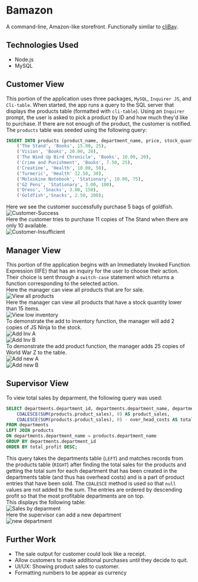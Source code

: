 # Bamazon
A command-line, Amazon-like storefront. Functionally similar to [cliBay](https://github.com/owaisj/cliBay).
## Technologies Used
- Node.js
- MySQL
## Customer View
This portion of the application uses three packages, `MySQL`, `Inquirer JS`, and `Cli-table`. When started, the app runs a query to the SQL server that displays the products table (formatted with `cli-table`). Using an `Inquirer` prompt, the user is asked to pick a product by ID and how much they'd like to purchase. If there are not enough of the product, the customer is notified.  
The `products` table was seeded using the following query:  
```sql
INSERT INTO products (product_name, department_name, price, stock_quantity) VALUES
    ('The Stand', 'Books', 15.00, 25),
    ('Vision', 'Books', 20.00, 20),
    ('The Wind Up Bird Chronicle', 'Books', 10.00, 20),
    ('Crime and Punishment', 'Books', 7.50, 25),
    ('Creatine', 'Health', 10.00, 50),
    ('Turmeric', 'Health' 12.50, 30),
    ('Moleskine Notebook', 'Stationary', 10.00, 75),
    ('G2 Pens', 'Stationary', 3.00, 100),
    ('Oreos', 'Snacks', 3.00, 150),
    ('Goldfish','Snacks', 2.50, 200);
```  
Here we see the customer successfully purchase 5 bags of goldfish.  
![Customer-Success](screenshots/customer_success.png)  
Here the customer tries to purchase 11 copies of The Stand when there are only 10 available.  
![Customer-Insufficient](screenshots/customer_insufficient.png)
## Manager View
This portion of the application begins with an Immediately Invoked Function Expression (IIFE) that has an inquiry for the user to choose their action. Their choice is sent through a `switch-case` statement which returns a function corresponding to the selected action.  
Here the manager can view all products that are for sale.  
![View all products](screenshots/manager_all.png)  
Here the manager can view all products that have a stock quantity lower than 15 items.  
![View low inventory](screenshots/manager_low.png)  
To demonstrate the add to inventory function, the manager will add 2 copies of JS Ninja to the stock.  
![Add Inv A](screenshots/manager_add_inv_A.png)  
![Add Inv B](screenshots/manager_add_inv_B.png)  
To demonstrate the add product function, the manager adds 25 copies of World War Z to the table.  
![Add new A](screenshots/manager_add_new_A.png)  
![Add new B](screenshots/manager_add_new_B.png)  
## Supervisor View
To view total sales by deparment, the following query was used:  
```sql
SELECT departments.department_id, departments.department_name, departments.over_head_costs,
    COALESCE(SUM(products.product_sales), 0) AS product_sales,
    COALESCE(SUM(products.product_sales), 0) - over_head_costs AS total_profit
FROM departments
LEFT JOIN products
ON departments.department_name = products.department_name
GROUP BY departments.department_id
ORDER BY total_profit DESC;
```  
This query takes the departments table (`LEFT`) and matches records from the products table (`RIGHT`) after finding the total sales for the products and getting the total sum for each department that has been created in the departments table (and thus has overhead costs) and is a part of product entries that have been sold. The `COALESCE` method is used so that `null` values are not added to the sum. The entries are ordered by descending profit so that the most profitable departments are on top.  
This displays the following table:  
![Sales by deparment](screenshots/supervisor_total_sales.png)  
Here the supervisor can add a new department  
![new department](screenshots/supervisor_new_d.png)
## Further Work
- The sale output for customer could look like a receipt. 
- Allow customers to make additional purchases until they decide to quit.
- UI/UX: Showing product sales to customer.
- Formatting numbers to be appear as currency